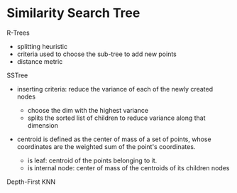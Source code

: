 # **Similarity Search Tree**

R-Trees
- splitting heuristic
- criteria used to choose the sub-tree to add new points
- distance metric

SSTree
- inserting criteria: reduce the variance of each of the newly created nodes
    - choose the dim with the highest variance
    - splits the sorted list of children to reduce variance along that dimension

- centroid is defined as the center of mass of a set of points, whose coordinates are the weighted sum of the point's coordinates.
    - is leaf: centroid of the points belonging to it.
    - is internal node: center of mass of the centroids of its children nodes

Depth-First KNN
